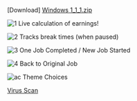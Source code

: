 [Download]
[Windows 1_1_1.zip](https://github.com/BitSwapper/RealTimeRevenue/files/15182867/Windows.1_1_1.zip)



![1](https://github.com/BitSwapper/RealTimeRevenue/assets/119023047/16b79cef-a6e0-4c13-af53-7cb7e07f5f1b)
Live calculation of earnings!


![2](https://github.com/BitSwapper/RealTimeRevenue/assets/119023047/8acb740d-cc3b-460c-843d-98b9fbdd6249)
Tracks break times (when paused)

![3](https://github.com/BitSwapper/RealTimeRevenue/assets/119023047/6ef2fd93-a4c8-497b-9028-bfaf252101e8)
One Job Completed / New Job Started

![4](https://github.com/BitSwapper/RealTimeRevenue/assets/119023047/66a4f66c-92d2-4315-a07f-e2bdc3f4734e)
Back to Original Job

![ac](https://github.com/BitSwapper/RealTimeRevenue/assets/119023047/bfea418a-7c8c-44c2-a130-7946c41e10a1)
Theme Choices

[Virus Scan](https://www.virustotal.com/gui/file/3512c5a6d8c8426ae7325c99d1c11e2e7e0a41f1319d99485ba73a6ae91190a2?nocache=1)
